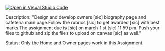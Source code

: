 [![Open in Visual Studio Code](https://classroom.github.com/assets/open-in-vscode-718a45dd9cf7e7f842a935f5ebbe5719a5e09af4491e668f4dbf3b35d5cca122.svg)](https://classroom.github.com/online_ide?assignment_repo_id=13981512&assignment_repo_type=AssignmentRepo)

Description:
"Design and develop owners [sic] biography page and cafeteria main page.Follow the rubrics [sic] to get awarded [sic] with best marks.The assignment due is [sic] on march 1 st [sic] 11:59 pm.
Push your files to github and zip the files to upload on canvas [sic] as well."


Status:
Only the Home and Owner pages work in this Assignment. 